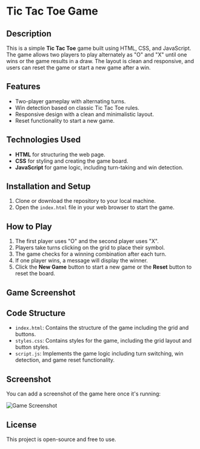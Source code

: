 # Tic Tac Toe Game

## Description
This is a simple **Tic Tac Toe** game built using HTML, CSS, and JavaScript. The game allows two players to play alternately as "O" and "X" until one wins or the game results in a draw. The layout is clean and responsive, and users can reset the game or start a new game after a win.

## Features
- Two-player gameplay with alternating turns.
- Win detection based on classic Tic Tac Toe rules.
- Responsive design with a clean and minimalistic layout.
- Reset functionality to start a new game.

## Technologies Used
- **HTML** for structuring the web page.
- **CSS** for styling and creating the game board.
- **JavaScript** for game logic, including turn-taking and win detection.

## Installation and Setup
1. Clone or download the repository to your local machine.
2. Open the `index.html` file in your web browser to start the game.

## How to Play
1. The first player uses "O" and the second player uses "X".
2. Players take turns clicking on the grid to place their symbol.
3. The game checks for a winning combination after each turn.
4. If one player wins, a message will display the winner.
5. Click the **New Game** button to start a new game or the **Reset** button to reset the board.

## Game Screenshot


## Code Structure
- `index.html`: Contains the structure of the game including the grid and buttons.
- `styles.css`: Contains styles for the game, including the grid layout and button styles.
- `script.js`: Implements the game logic including turn switching, win detection, and game reset functionality.

## Screenshot
You can add a screenshot of the game here once it's running:

![Game Screenshot](./tic-tac-toe-game.png)

## License
This project is open-source and free to use.
